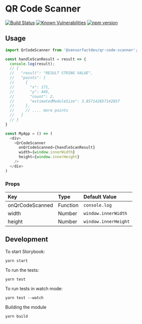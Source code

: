 # QR Code Scanner

[![Build Status](https://travis-ci.org/Sensorfactdev/qr-code-scanner.svg?branch=master)](https://travis-ci.org/Sensorfactdev/qr-code-scanner)
[![Known Vulnerabilities](https://snyk.io/test/npm/@sensorfactdev/qr-code-scanner/badge.svg)](https://snyk.io/test/npm/@sensorfactdev/qr-code-scanner)
[![npm version](https://badge.fury.io/js/%40sensorfactdev%2Fqr-code-scanner.svg)](https://badge.fury.io/js/%40sensorfactdev%2Fqr-code-scanner)

## Usage

```javascript
import QrCodeScanner from '@sensorfactdev/qr-code-scanner';

const handleScanResult = result => {
  console.log(result);
  // {
  //   "result": "RESULT STRING VALUE",
  //   "points": [
  //     {
  //       "x": 171,
  //       "y": 445,
  //       "count": 2,
  //       "estimatedModuleSize": 3.857142857142857
  //     },
  //     // .... more points
  //   ]
  // }
}

const MyApp = () => (
  <div>
    <QrCodeScanner
      onQrCodeScanned={handleScanResult}
      width={window.innerWidth}
      height={window.innerHeight}
    />
  </div>
)
```

### Props

| Key             | Type     | Default Value        |
|:----------------|:---------|:---------------------|
| onQrCodeScanned | Function | `console.log`        |
| width           | Number   | `window.innerWidth`  |
| height          | Number   | `window.innerHeight` |

## Development

To start Storybook:
```
yarn start
```

To run the tests:
```
yarn test
```

To run tests in watch mode:
```
yarn test --watch
```

Building the module
```
yarn build
```
